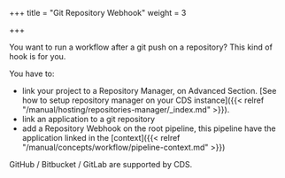 +++
title = "Git Repository Webhook"
weight = 3

+++

You want to run a workflow after a git push on a repository? This kind of hook is for you.

You have to:

* link your project to a Repository Manager, on Advanced Section. [See how to setup repository manager on your CDS instance]({{< relref "/manual/hosting/repositories-manager/_index.md" >}}).
* link an application to a git repository
* add a Repository Webhook on the root pipeline, this pipeline have the application linked in the [context]({{< relref "/manual/concepts/workflow/pipeline-context.md" >}})

GitHub / Bitbucket / GitLab are supported by CDS.
